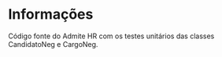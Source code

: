# Informações

Código fonte do Admite HR com os testes unitários das classes CandidatoNeg e CargoNeg.
